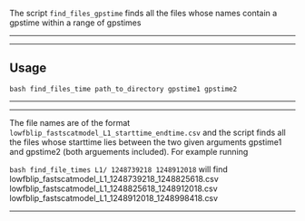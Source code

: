 The script `find_files_gpstime` finds all the files whose names contain a gpstime within a range of gpstimes 
***
***
## Usage
```bash find_files_time path_to_directory gpstime1 gpstime2```
***
***
The file names are of the format 
`lowfblip_fastscatmodel_L1_starttime_endtime.csv` and the script finds all the files whose starttime lies between the two given arguments gpstime1 and gpstime2 (both arguements included). For example running

```bash find_file_times L1/ 1248739218 1248912018```
will find 
lowfblip_fastscatmodel_L1_1248739218_1248825618.csv
lowfblip_fastscatmodel_L1_1248825618_1248912018.csv
lowfblip_fastscatmodel_L1_1248912018_1248998418.csv
***
